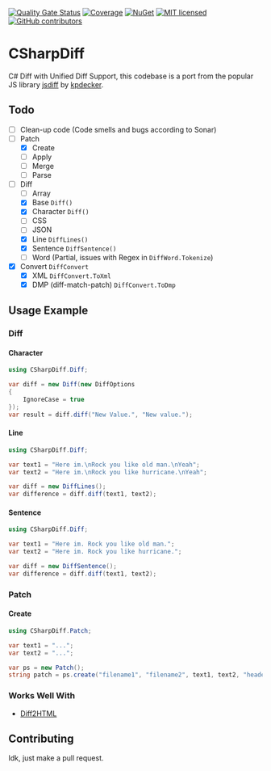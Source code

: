 [![Quality Gate Status](https://sonarcloud.io/api/project_badges/measure?project=ThomasHambach_csharpdiff&metric=alert_status)](https://sonarcloud.io/summary/new_code?id=ThomasHambach_csharpdiff) [![Coverage](https://sonarcloud.io/api/project_badges/measure?project=ThomasHambach_csharpdiff&metric=coverage)](https://sonarcloud.io/summary/new_code?id=ThomasHambach_csharpdiff) [![NuGet](https://img.shields.io/nuget/v/CSharpDiff.svg)](https://www.nuget.org/packages/CSharpDiff) [![MIT licensed](https://img.shields.io/badge/license-MIT-blue.svg)](LICENSE) [![GitHub contributors](https://img.shields.io/github/contributors/thomashambach/csharpdiff.svg)](https://github.com/thomashambach/csharpdiff/graphs/contributors) 

# CSharpDiff

C# Diff with Unified Diff Support, this codebase is a port from the popular JS library [jsdiff](https://github.com/kpdecker/jsdiff) by [kpdecker](https://github.com/kpdecker).

## Todo

- [ ] Clean-up code (Code smells and bugs according to Sonar)
- [ ] Patch
  - [x] Create
  - [ ] Apply
  - [ ] Merge
  - [ ] Parse
- [ ] Diff
  - [ ] Array
  - [x] Base `Diff()`
  - [x] Character `Diff()`
  - [ ] CSS
  - [ ] JSON
  - [x] Line `DiffLines()`
  - [x] Sentence `DiffSentence()`
  - [ ] Word (Partial, issues with Regex in `DiffWord.Tokenize`)
- [x] Convert `DiffConvert`
  - [x] XML `DiffConvert.ToXml`
  - [x] DMP (diff-match-patch) `DiffConvert.ToDmp`

## Usage Example

### Diff

#### Character

```c#
using CSharpDiff.Diff;

var diff = new Diff(new DiffOptions
{
    IgnoreCase = true
});
var result = diff.diff("New Value.", "New value.");
```

#### Line

```c#
using CSharpDiff.Diff;

var text1 = "Here im.\nRock you like old man.\nYeah";
var text2 = "Here im.\nRock you like hurricane.\nYeah";

var diff = new DiffLines();
var difference = diff.diff(text1, text2);
```

#### Sentence

```c#
using CSharpDiff.Diff;

var text1 = "Here im. Rock you like old man.";
var text2 = "Here im. Rock you like hurricane.";

var diff = new DiffSentence();
var difference = diff.diff(text1, text2);
```

### Patch

#### Create

```c#
using CSharpDiff.Patch;

var text1 = "...";
var text2 = "...";

var ps = new Patch();
string patch = ps.create("filename1", "filename2", text1, text2, "header1", "header2", new PatchOptions());
```

### Works Well With

* [Diff2HTML](https://diff2html.xyz/)

## Contributing

Idk, just make a pull request.
